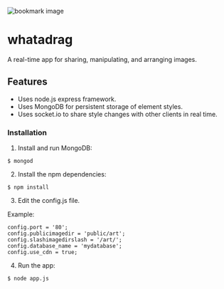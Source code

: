 
![bookmark image](https://raw.githubusercontent.com/andigan/whatadrag/master/apple-touch-icon.png)

# whatadrag

A real-time app for sharing, manipulating, and arranging images.

## Features  

- Uses node.js express framework.
- Uses MongoDB for persistent storage of element styles.
- Uses socket.io to share style changes with other clients in real time.

### Installation

1. Install and run MongoDB:
  ```
  $ mongod
  ```
2. Install the npm dependencies:
  ```
  $ npm install
  ```
3. Edit the config.js file.

Example:
  ```
  config.port = '80';
  config.publicimagedir = 'public/art';
  config.slashimagedirslash = '/art/';
  config.database_name = 'mydatabase';
  config.use_cdn = true;
  ```

4. Run the app:
  ```
  $ node app.js
